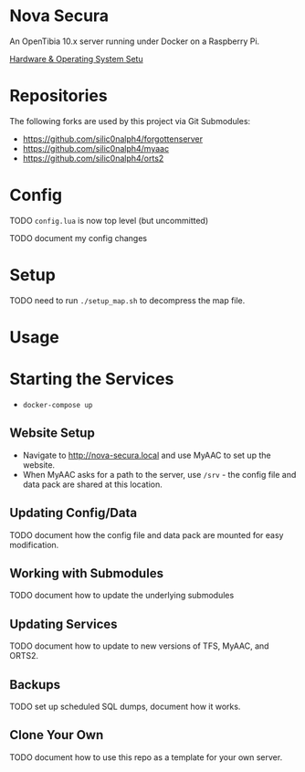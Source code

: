 Nova Secura
===========

An OpenTibia 10.x server running under Docker on a Raspberry Pi.

[Hardware & Operating System Setu](docs/raspberry_pi_setup.md)

Repositories
============

The following forks are used by this project via Git Submodules:

- https://github.com/silic0nalph4/forgottenserver
- https://github.com/silic0nalph4/myaac
- https://github.com/silic0nalph4/orts2

Config
======

TODO `config.lua` is now top level (but uncommitted)

TODO document my config changes

Setup
=====

TODO need to run `./setup_map.sh` to decompress the map file.

Usage
=====

Starting the Services
=====================

- `docker-compose up`

Website Setup
-------------

- Navigate to http://nova-secura.local and use MyAAC to set up the website.
- When MyAAC asks for a path to the server, use `/srv` - the config file and data pack are shared at this location.

Updating Config/Data
--------------------

TODO document how the config file and data pack are mounted for easy modification.

Working with Submodules
-----------------------

TODO document how to update the underlying submodules

Updating Services
-----------------

TODO document how to update to new versions of TFS, MyAAC, and ORTS2.

Backups
-------

TODO set up scheduled SQL dumps, document how it works.

Clone Your Own
--------------

TODO document how to use this repo as a template for your own server.
